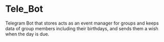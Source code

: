 # Tele_Bot
Telegram Bot that stores acts as an event manager for groups and keeps data of group members including their birthdays, and sends them a wish when the day is due.
